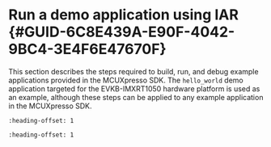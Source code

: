 # Run a demo application using IAR {#GUID-6C8E439A-E90F-4042-9BC4-3E4F6E47670F}

This section describes the steps required to build, run, and debug example applications provided in the MCUXpresso SDK. The `hello_world` demo application targeted for the EVKB-IMXRT1050 hardware platform is used as an example, although these steps can be applied to any example application in the MCUXpresso SDK.


```{include} ../topics/build_an_example_application_003.md
:heading-offset: 1
```

```{include} ../topics/run_an_example_application_003.md
:heading-offset: 1
```

